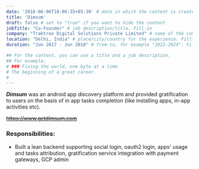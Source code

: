 ```yaml
---
date: '2018-06-06T18:06:35+05:30' # date in which the content is created - defaults to "today"
title: 'Dimsum'
draft: false # set to "true" if you want to hide the content 
jobTitle: "Co-Founder" # job description/title. Fill-in
company: "Traktree Digital Solutions Private Limited" # name of the company you worked for. Fill-in
location: "Delhi, India" # place/city/country for the experience. Fill-in.
duration: "Jun 2017 - Jun 2018" # from-to, for example "2022-2024". Fill-in.

## For the content, you can use a title and a job description.
## For example:
# ### Fixing the world, one byte at a time
# The beginning of a great career. 
# 
---
```

**_Dimsum_** was an android app discovery platform and provided gratification to users on the basis of in app tasks completion (like installing apps, in-app activities etc).

~~https://www.getdimsum.com~~

### Responsibilities:
* Built a lean backend supporting social login, oauth2 login, apps' usage and tasks attribution, gratification service integration with payment gateways, GCP admin 